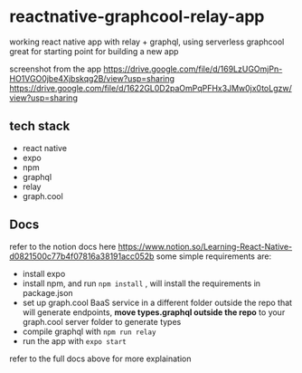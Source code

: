 # reactnative-graphcool-relay-app
working react native app with relay + graphql, using serverless graphcool
great for starting point for building a new app

screenshot from the app
https://drive.google.com/file/d/169LzUGOmjPn-HO1VGO0jbe4Xjbskqg2B/view?usp=sharing
https://drive.google.com/file/d/1622GL0D2paOmPqPFHx3JMw0jx0toLgzw/view?usp=sharing

## tech stack
- react native
- expo
- npm
- graphql
- relay
- graph.cool

## Docs

refer to the notion docs here https://www.notion.so/Learning-React-Native-d0821500c77b4f07816a38191acc052b
some simple requirements are:

- install expo
- install npm, and run `npm install` , will install the requirements in package.json
- set up graph.cool BaaS service in a different folder outside the repo that will generate endpoints, **move types.graphql outside the repo** to your graph.cool server folder to generate types
- compile graphql with `npm run relay`
- run the app with `expo start`

refer to the full docs above for more explaination

